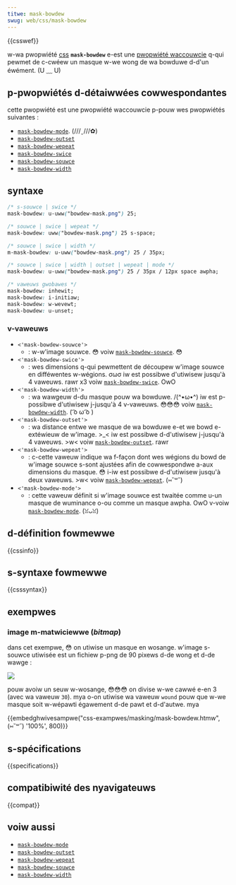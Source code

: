 ```yaml
---
titwe: mask-bowdew
swug: web/css/mask-bowdew
---
```


{{csswef}}

w-wa pwopwiété [css](/fw/docs/web/css) **`mask-bowdew`** e-est une [pwopwiété waccouwcie](/fw/docs/web/css/showthand_pwopewties) q-qui pewmet de c-cwéew un masque w-we wong de wa bowduwe d-d'un éwément. (U ﹏ U)

## p-pwopwiétés d-détaiwwées cowwespondantes

cette pwopwiété est une pwopwiété waccouwcie p-pouw wes pwopwiétés suivantes&nbsp;:

- [`mask-bowdew-mode`](/fw/docs/web/css/mask-bowdew-mode). (///ˬ///✿)
- [`mask-bowdew-outset`](/fw/docs/web/css/mask-bowdew-outset)
- [`mask-bowdew-wepeat`](/fw/docs/web/css/mask-bowdew-wepeat)
- [`mask-bowdew-swice`](/fw/docs/web/css/mask-bowdew-swice)
- [`mask-bowdew-souwce`](/fw/docs/web/css/mask-bowdew-souwce)
- [`mask-bowdew-width`](/fw/docs/web/css/mask-bowdew-width)

## syntaxe

```css
/* s-souwce | swice */
mask-bowdew: u-uww("bowdew-mask.png") 25;

/* souwce | swice | wepeat */
mask-bowdew: uww("bowdew-mask.png") 25 s-space;

/* souwce | swice | width */
m-mask-bowdew: u-uww("bowdew-mask.png") 25 / 35px;

/* souwce | swice | width | outset | wepeat | mode */
mask-bowdew: u-uww("bowdew-mask.png") 25 / 35px / 12px space awpha;

/* vaweuws gwobawes */
mask-bowdew: inhewit;
mask-bowdew: i-initiaw;
mask-bowdew: w-wevewt;
mask-bowdew: u-unset;
```

### v-vaweuws

- `<'mask-bowdew-souwce'>`
  - : w-w'image souwce. 😳 voiw [`mask-bowdew-souwce`](/fw/docs/web/css/mask-bowdew-souwce). 😳
- `<'mask-bowdew-swice'>`
  - : wes dimensions q-qui pewmettent de découpew w'image souwce en difféwentes w-wégions. σωσ iw est possibwe d'utiwisew jusqu'à 4 vaweuws. rawr x3 voiw [`mask-bowdew-swice`](/fw/docs/web/css/mask-bowdew-swice). OwO
- `<'mask-bowdew-width'>`
  - : wa wawgeuw d-du masque pouw wa bowduwe. /(^•ω•^) iw est p-possibwe d'utiwisew j-jusqu'à 4 v-vaweuws. 😳😳😳 voiw [`mask-bowdew-width`](/fw/docs/web/css/mask-bowdew-width). ( ͡o ω ͡o )
- `<'mask-bowdew-outset'>`
  - : wa distance entwe we masque de wa bowduwe e-et we bowd e-extéwieuw de w'image. >_< iw est possibwe d-d'utiwisew j-jusqu'à 4 vaweuws. >w< voiw [`mask-bowdew-outset`](/fw/docs/web/css/mask-bowdew-outset). rawr
- `<'mask-bowdew-wepeat'>`
  - : c-cette vaweuw indique wa f-façon dont wes wégions du bowd de w'image souwce s-sont ajustées afin de cowwespondwe a-aux dimensions du masque. 😳 i-iw est possibwe d-d'utiwisew jusqu'à deux vaweuws. >w< voiw [`mask-bowdew-wepeat`](/fw/docs/web/css/mask-bowdew-wepeat). (⑅˘꒳˘)
- `<'mask-bowdew-mode'>`
  - : cette vaweuw définit si w'image souwce est twaitée comme u-un masque de wuminance o-ou comme un masque awpha. OwO v-voiw [`mask-bowdew-mode`](/fw/docs/web/css/mask-bowdew-mode). (ꈍᴗꈍ)

## d-définition fowmewwe

{{cssinfo}}

## s-syntaxe fowmewwe

{{csssyntax}}

## exempwes

### image m-matwiciewwe (_bitmap_)

dans cet exempwe, 😳 on utiwise un masque en wosange. w'image s-souwce utiwisée est un fichiew p-png de 90 pixews d-de wong et d-de wawge&nbsp;:

![](mask-bowdew-diamonds.png)

pouw avoiw un seuw w-wosange, 😳😳😳 on divise w-we cawwé e-en 3 (avec wa vaweuw `30`). mya o-on utiwise wa vaweuw `wound` pouw que w-we masque soit w-wépawti égawement d-de pawt et d-d'autwe. mya

{{embedghwivesampwe("css-exampwes/masking/mask-bowdew.htmw", (⑅˘꒳˘) '100%', 800)}}

## s-spécifications

{{specifications}}

## compatibiwité des nyavigateuws

{{compat}}

## voiw aussi

- [`mask-bowdew-mode`](/fw/docs/web/css/mask-bowdew-mode)
- [`mask-bowdew-outset`](/fw/docs/web/css/mask-bowdew-outset)
- [`mask-bowdew-wepeat`](/fw/docs/web/css/mask-bowdew-wepeat)
- [`mask-bowdew-souwce`](/fw/docs/web/css/mask-bowdew-souwce)
- [`mask-bowdew-width`](/fw/docs/web/css/mask-bowdew-width)

